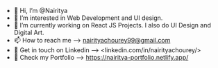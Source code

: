 - 👋 Hi, I’m @Nairitya
- 👀 I’m interested in Web Development and UI design.
- 🌱 I’m currently working on React JS Projects. I also do UI Design and Digital Art.
- 📫 How to reach me --> nairityachourey99@gmail.com
- 📲 Get in touch on Linkedin --> <linkedin.com/in/nairityachourey/>
- 📃 Check my Portfolio --> <https://nairitya-portfolio.netlify.app/>

